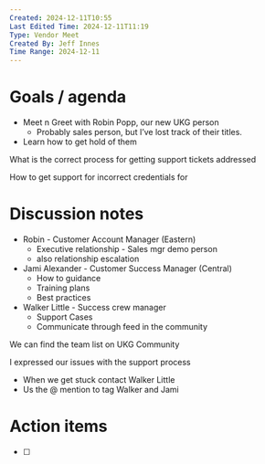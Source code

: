 ```yaml
---
Created: 2024-12-11T10:55
Last Edited Time: 2024-12-11T11:19
Type: Vendor Meet
Created By: Jeff Innes
Time Range: 2024-12-11
---
```

# Goals / agenda

- Meet n Greet with Robin Popp, our new UKG person
    - Probably sales person, but I’ve lost track of their titles.
- Learn how to get hold of them


What is the correct process for getting support tickets addressed


How to get support for incorrect credentials for

# Discussion notes

- Robin - Customer Account Manager (Eastern)
    - Executive relationship - Sales mgr demo person
    - also relationship escalation
- Jami Alexander - Customer Success Manager (Central)
    - How to guidance
    - Training plans
    - Best practices
- Walker Little - Success crew manager
    - Support Cases
    - Communicate through feed in the community

  

We can find the team list on UKG Community

  

I expressed our issues with the support process

- When we get stuck contact Walker Little
- Us the @ mention to tag Walker and Jami

# Action items

- [ ]